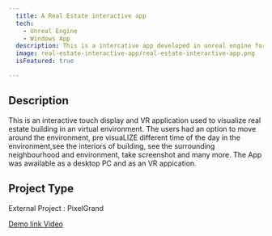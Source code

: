```yaml
---
  title: A Real Estate interactive app
  tech:
    - Unreal Engine
    - Windows App
  description: This is a intercative app developed in unreal engine for architecture visualization and other related services.
  image: real-estate-interactive-app/real-estate-interactive-app.png
  isFeatured: true

---
```


## Description

This is an interactive touch display and VR application used to visualize real estate building in an virtual environment. The users had an option to move around the environment, pre visuaLIZE different time of the day in the environment,see the interiors of building, see the surrounding neighbourhood and environment, take screenshot and many more. The App was awailable as a desktop PC and as an VR appication.
##  Project Type

External Project : PixelGrand


<a href="https://www.youtube.com/watch?v=zA2dAgWLnZ0">Demo link Video</a>

